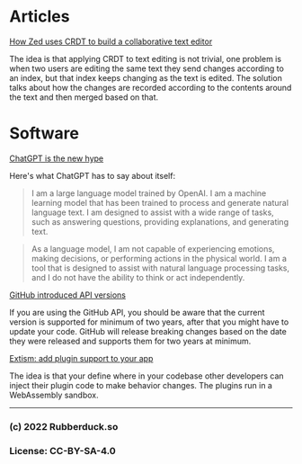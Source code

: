 # Articles

[How Zed uses CRDT to build a collaborative text editor](https://zed.dev/blog/crdts)

The idea is that applying CRDT to text editing is not trivial, one problem is when two users are editing the same text they send changes according to an index, but that index keeps changing as the text is edited. The solution talks about how the changes are recorded according to the contents around the text and then merged based on that.

# Software

[ChatGPT is the new hype](https://chat.openai.com)

Here's what ChatGPT has to say about itself:

> I am a large language model trained by OpenAI. I am a machine learning model that has been trained to process and generate natural language text. I am designed to assist with a wide range of tasks, such as answering questions, providing explanations, and generating text.

> As a language model, I am not capable of experiencing emotions, making decisions, or performing actions in the physical world. I am a tool that is designed to assist with natural language processing tasks, and I do not have the ability to think or act independently.



[GitHub introduced API versions](https://github.blog/2022-11-28-to-infinity-and-beyond-enabling-the-future-of-githubs-rest-api-with-api-versioning/)

If you are using the GitHub API, you should be aware that the current version is supported for minimum of two years, after that you might have to update your code. GitHub will release breaking changes based on the date they were released and supports them for two years at minimum.

[Extism: add plugin support to your app](https://extism.org/docs/overview)

The idea is that your define where in your codebase other developers can inject their plugin code to make behavior changes. The plugins run in a WebAssembly sandbox.

---
### (c) 2022 Rubberduck.so
### License: CC-BY-SA-4.0
